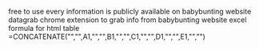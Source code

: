 free to use
every information is publicly available on babybunting website
datagrab chrome extension to grab info from babybunting website
excel formula for html table  =CONCATENATE("<tr>","<td>",A1,"</td>","<td>",B1,"</td>","<td>",C1,"</td>","<td>",D1,"</td>","<td>",E1,"</td>","</tr>")
